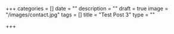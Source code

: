 +++
categories = []
date = ""
description = ""
draft = true
image = "/images/contact.jpg"
tags = []
title = "Test Post 3"
type = ""

+++
